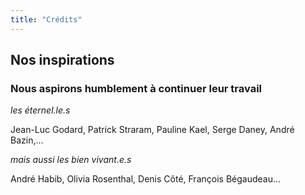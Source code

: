 ```yaml
---
title: "Crédits"
---
```


## Nos inspirations

### Nous aspirons humblement à continuer leur travail

*les éternel.le.s*

Jean-Luc Godard, Patrick Straram, Pauline Kael, Serge Daney, André Bazin,...

*mais aussi les bien vivant.e.s* 

André Habib, Olivia Rosenthal, Denis Côté, François Bégaudeau...
